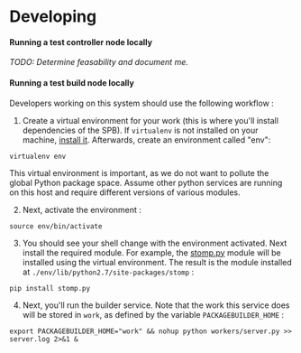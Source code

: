 Developing
==========

#### Running a test controller node locally
_TODO: Determine feasability and document me._

#### Running a test build node locally

Developers working on this system should use the following workflow :

1. Create a virtual environment for your work (this is where you'll install dependencies
of the SPB).  If `virtualenv` is not installed on your machine,
[install it](http://virtualenv.readthedocs.org/en/latest/installation.html).  Afterwards,
create an environment called "env":
```
virtualenv env
```
This virtual environment is important, as we do not want to pollute the
global Python package space.  Assume other python services are running
on this host and require different versions of various modules.

2. Next, activate the environment :
```
source env/bin/activate
```
3. You should see your shell change with the environment activated.  Next
install the required module.  For example, the
[stomp.py](https://github.com/jasonrbriggs/stomp.py) module will be installed
using the virtual environment.  The result is the module installed at `./env/lib/python2.7/site-packages/stomp` :

  ```
  pip install stomp.py
  ```

4. Next, you'll run the builder service.  Note that the work this service
does will be stored in `work`, as defined by the variable `PACKAGEBUILDER_HOME` :
```
export PACKAGEBUILDER_HOME="work" && nohup python workers/server.py >> server.log 2>&1 &
```
